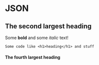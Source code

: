 # JSON

## The second largest heading

Some **bold** and some _italic_ text!

`Some code like <h1>heading</h1> and stuff` 

#### The fourth largest heading